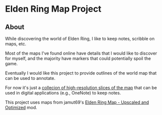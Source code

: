 # Elden Ring Map Project

## About

While discovering the world of Elden Ring, I like to keep notes, scribble on maps, etc.

Most of the maps I've found online have details that I would like to discover for myself, and the majority have markers that could potentially spoil the game.

Eventually I would like this project to provide outlines of the world map that can be used to annotate.

For now it's just a [collecion of high-resolution slices of the map](9Parts) that can be used in digital applications (e.g., OneNote) to keep notes.

This project uses maps from jamut69's [Elden Ring Map - Upscaled and Optimized](https://www.nexusmods.com/eldenring/mods/237) mod.
